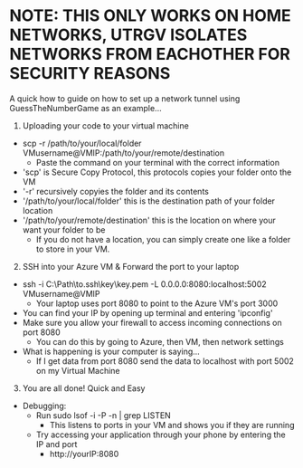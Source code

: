 
 # NOTE: THIS ONLY WORKS ON HOME NETWORKS, UTRGV ISOLATES NETWORKS FROM EACHOTHER FOR SECURITY REASONS
A quick how to guide on how to set up a network tunnel using GuessTheNumberGame as an example...

1. Uploading your code to your virtual machine
  - scp -r /path/to/your/local/folder VMusername@VMIP:/path/to/your/remote/destination
      - Paste the command on your terminal with the correct information
  - 'scp' is Secure Copy Protocol, this protocols copies your folder onto the VM
  - '-r' recursively copyies the folder and its contents
  - '/path/to/your/local/folder' this is the destination path of your folder location
  - '/path/to/your/remote/destination' this is the location on where your want your folder to be
      - If you do not have a location, you can simply create one like a folder to store in your VM.

2. SSH into your Azure VM & Forward the port to your laptop
  - ssh -i C:\Path\to\.ssh\key\key.pem -L 0.0.0.0:8080:localhost:5002 VMusername@VMIP
      - Your laptop uses port 8080 to point to the Azure VM's port 3000
  - You can find your IP by opening up terminal and entering 'ipconfig'
  - Make sure you allow your firewall to access incoming connections on port 8080
    - You can do this by going to Azure, then VM, then network settings
  - What is happening is your computer is saying...
    - If I get data from port 8080 send the data to localhost with port 5002 on my Virtual Machine
3. You are all done! Quick and Easy
  - Debugging:
    - Run sudo lsof -i -P -n | grep LISTEN
      - This listens to ports in your VM and shows you if they are running
    - Try accessing your application through your phone by entering the IP and port
      - http://yourIP:8080 

